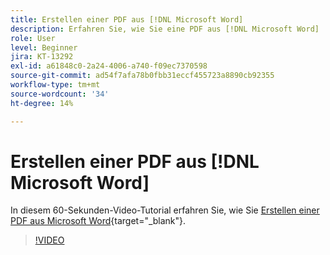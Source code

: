 ```yaml
---
title: Erstellen einer PDF aus [!DNL Microsoft Word]
description: Erfahren Sie, wie Sie eine PDF aus [!DNL Microsoft Word]
role: User
level: Beginner
jira: KT-13292
exl-id: a61848c0-2a24-4006-a740-f09ec7370598
source-git-commit: ad54f7afa78b0fbb31eccf455723a8890cb92355
workflow-type: tm+mt
source-wordcount: '34'
ht-degree: 14%

---
```


# Erstellen einer PDF aus [!DNL Microsoft Word]

In diesem 60-Sekunden-Video-Tutorial erfahren Sie, wie Sie [Erstellen einer PDF aus Microsoft Word](https://www.adobe.com/de/acrobat/online/word-to-pdf.html){target="_blank"}.

>[!VIDEO](https://video.tv.adobe.com/v/342627?quality=12&learn=on&hidetitle=true)
